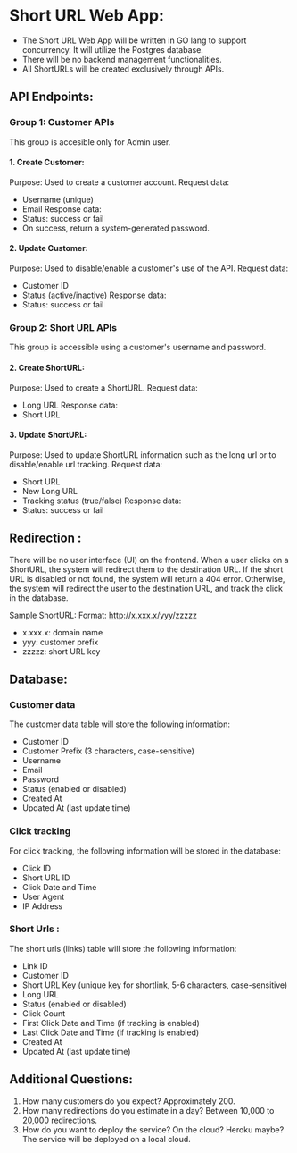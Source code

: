 # Short URL Web App:

- The Short URL Web App will be written in GO lang to support concurrency.
It will utilize the Postgres database.
- There will be no backend management functionalities.
- All ShortURLs will be created exclusively through APIs.

## API Endpoints:

### Group 1: Customer APIs
This group is accesible only for Admin user.

#### 1. Create Customer:
Purpose: Used to create a customer account.
Request data:
- Username (unique)
- Email
Response data:
- Status: success or fail
- On success, return a system-generated password.


#### 2. Update Customer:
Purpose: Used to disable/enable a customer's use of the API.
Request data:
- Customer ID
- Status (active/inactive)
Response data:
- Status: success or fail

### Group 2: Short URL APIs
This group is accessible using a customer's username and password.

#### 2. Create ShortURL:
Purpose: Used to create a ShortURL.
Request data:
- Long URL
Response data:
- Short URL

#### 3. Update ShortURL:
Purpose: Used to update ShortURL information such as the long url or to disable/enable url tracking.
Request data:
- Short URL
- New Long URL
- Tracking status (true/false)
Response data:
- Status: success or fail

## Redirection :
There will be no user interface (UI) on the frontend. When a user clicks on a ShortURL, the system will redirect them to the destination URL.
If the short URL is disabled or not found, the system will return a 404 error. Otherwise, the system will redirect the user to the destination URL, and track the click in the database.

Sample ShortURL:
Format: http://x.xxx.x/yyy/zzzzz
- x.xxx.x: domain name
- yyy: customer prefix
- zzzzz: short URL key

## Database:

### Customer data 
The customer data table will store the following information:
- Customer ID
- Customer Prefix (3 characters, case-sensitive)
- Username
- Email
- Password 
- Status (enabled or disabled) 
- Created At 
- Updated At (last update time)

### Click tracking
For click tracking, the following information will be stored in the database:
- Click ID
- Short URL ID
- Click Date and Time
- User Agent
- IP Address

### Short Urls : 
The short urls (links) table will store the following information:
- Link ID
- Customer ID
- Short URL Key (unique key for shortlink, 5-6 characters, case-sensitive)
- Long URL
- Status (enabled or disabled)
- Click Count
- First Click Date and Time (if tracking is enabled)
- Last Click Date and Time (if tracking is enabled)
- Created At
- Updated At (last update time)

## Additional Questions:
1. How many customers do you expect?
Approximately 200.
2. How many redirections do you estimate in a day?
Between 10,000 to 20,000 redirections.
3. How do you want to deploy the service? On the cloud? Heroku maybe?
The service will be deployed on a local cloud.
